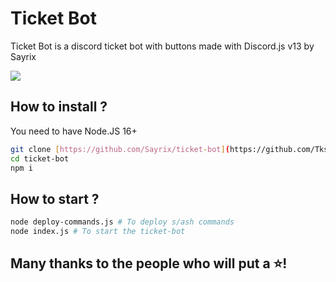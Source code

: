 # Ticket Bot

Ticket Bot is a discord ticket bot with buttons made with Discord.js v13 by Sayrix

![](https://i.imgur.com/XecyLJN.gif)

## How to install ?

You need to have Node.JS 16+
``````bash
git clone [https://github.com/Sayrix/ticket-bot](https://github.com/Tksharmely/discord-ticketbot-turkish)
cd ticket-bot
npm i
``````

## How to start ?
```bash
node deploy-commands.js # To deploy s/ash commands
node index.js # To start the ticket-bot
```

## Many thanks to the people who will put a ⭐!
